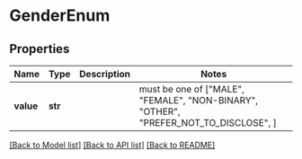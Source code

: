 # GenderEnum

## Properties
Name | Type | Description | Notes
------------ | ------------- | ------------- | -------------
**value** | **str** |  |  must be one of ["MALE", "FEMALE", "NON-BINARY", "OTHER", "PREFER_NOT_TO_DISCLOSE", ]

[[Back to Model list]](../README.md#documentation-for-models) [[Back to API list]](../README.md#documentation-for-api-endpoints) [[Back to README]](../README.md)


